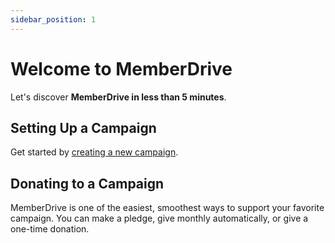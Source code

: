 ```yaml
---
sidebar_position: 1
---
```


# Welcome to MemberDrive

Let's discover **MemberDrive in less than 5 minutes**.

## Setting Up a Campaign

Get started by [creating a new campaign](campaigns/quick-start).


## Donating to a Campaign

MemberDrive is one of the easiest, smoothest ways to support your favorite campaign. You can make a pledge, give monthly automatically, or give a one-time donation. 